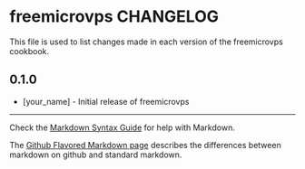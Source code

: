 freemicrovps CHANGELOG
======================

This file is used to list changes made in each version of the freemicrovps cookbook.

0.1.0
-----
- [your_name] - Initial release of freemicrovps

- - -
Check the [Markdown Syntax Guide](http://daringfireball.net/projects/markdown/syntax) for help with Markdown.

The [Github Flavored Markdown page](http://github.github.com/github-flavored-markdown/) describes the differences between markdown on github and standard markdown.
